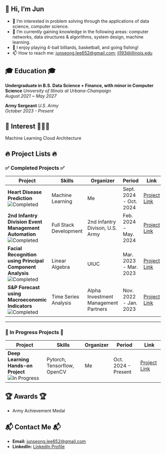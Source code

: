 ## 👋 Hi, I’m Jun
- 👀 I’m interested in problem solving through the applications of data science, computer science.
- 🌱 I’m currently gaining knowledge in the following areas: computer networks, data structures & algorithms, system design, machine learning.
- 💞️ I enjoy playing 4-ball billiards, basketball, and going fishing!
- 📫 How to reach me: junseong.lee652@gmail.com; jl193@illinois.edu

## 🎓 Education 🎓
**Undergraduate in B.S. Data Science + Finance, with minor in Computer Science**  *University of Illinois at Urbana-Champaign*  
*August 2021 ~ May 2027*

**Army Sergeant**  *U.S. Army*  
*October 2023 - Present*  


## 🎯 Interest 🎯👨‍🔬
Machine Learning
Cloud Architecture

## 🔥 Project Lists 🔥

### ✅ **Completed Projects** ✅
| **Project**                                           | **Skills**                                  | **Organizer**                                            | **Period**              | **Link**           |
|-------------------------------------------------------|---------------------------------------------|----------------------------------------------------------|-------------------------|--------------------|
| **Heart Disease Prediction** ![Completed](https://img.shields.io/badge/Status-Completed-brightgreen) |   Machine Learning   | Me          | Sept. 2024 - Oct. 2024              | [Project Link](#)  |
| **2nd Infantry Division Event Management Automation** ![Completed](https://img.shields.io/badge/Status-Completed-brightgreen) | Full Stack Development | 2nd Infantry Divison, U.S. Army | Feb. 2024 - May. 2024    | [Project Link](#)  |
|**Facial Recognition using Principal Component Analysis** ![Completed](https://img.shields.io/badge/Status-Completed-brightgreen) | Linear Algebra | UIUC  | Mar. 2023 - Mar. 2023    | [Project Link](#)  |
| **S&P Forecast using Macroeconomic Indicators** ![Completed](https://img.shields.io/badge/Status-Completed-brightgreen) | Time Series Analysis  | Alpha Investment Management Partners | Nov. 2022 - Jan. 2023| [Project Link](#) |
---

### 🚧 **In Progress Projects** 🚧
| **Project**                                           | **Skills**                                  | **Organizer**                                            | **Period**              | **Link**           |
|-------------------------------------------------------|---------------------------------------------|----------------------------------------------------------|-------------------------|--------------------|
| **Deep Learning Hands-on Project** ![In Progress](https://img.shields.io/badge/Status-In%20Progress-yellow) | Pytorch, Tensorflow, OpenCV    | Me   | Oct. 2024 - Present      | [Project Link](#)  |

## 🏆 Awards 🏆 
- Army Achievement Medal

## 📬 Contact Me 📬
- **Email:** [junseong.lee652@gmail.com](mailto:junseong.lee652@gmail.com)
- **LinkedIn:** [LinkedIn Profile](#)

